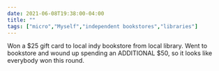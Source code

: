 ```yaml
---
date: 2021-06-08T19:38:00-04:00
title: ""
tags: ["micro","Myself","independent bookstores","libraries"]
---
```

Won a $25 gift card to local indy bookstore from local library. Went to bookstore and wound up spending an ADDITIONAL $50, so it looks like everybody won this round.
